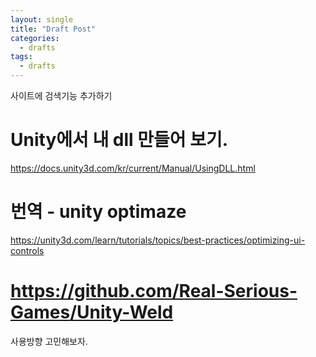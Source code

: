 ```yaml
---
layout: single
title: "Draft Post"
categories: 
  - drafts
tags:
  - drafts
---
```


사이트에 검색기능 추가하기

# Unity에서 내 dll 만들어 보기.
https://docs.unity3d.com/kr/current/Manual/UsingDLL.html

# 번역 - unity optimaze
https://unity3d.com/learn/tutorials/topics/best-practices/optimizing-ui-controls

# https://github.com/Real-Serious-Games/Unity-Weld
사용방향 고민해보자.
